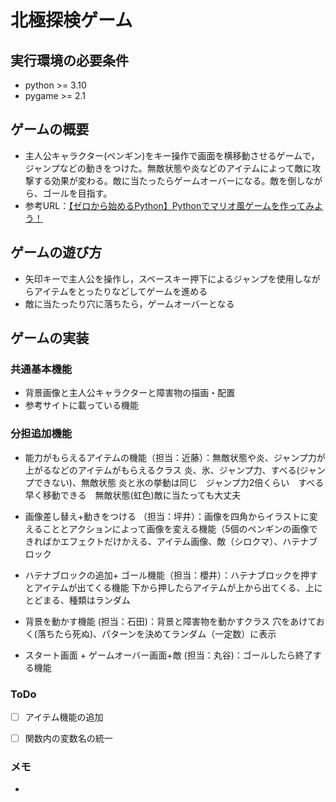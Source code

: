 # 北極探検ゲーム


## 実行環境の必要条件
* python >= 3.10
* pygame >= 2.1


## ゲームの概要
* 主人公キャラクター(ペンギン)をキー操作で画面を横移動させるゲームで，ジャンプなどの動きをつけた。無敵状態や炎などのアイテムによって敵に攻撃する効果が変わる。敵に当たったらゲームオーバーになる。敵を倒しながら、ゴールを目指す。
* 参考URL：[【ゼロから始めるPython】Pythonでマリオ風ゲームを作ってみよう！](https://stait.jp/python-mario/)


## ゲームの遊び方
* 矢印キーで主人公を操作し，スペースキー押下によるジャンプを使用しながらアイテムをとったりなどしてゲームを進める
* 敵に当たったり穴に落ちたら，ゲームオーバーとなる


## ゲームの実装
### 共通基本機能
* 背景画像と主人公キャラクターと障害物の描画・配置
* 参考サイトに載っている機能


### 分担追加機能
* 能力がもらえるアイテムの機能（担当：近藤）：無敵状態や炎、ジャンプ力が上がるなどのアイテムがもらえるクラス
炎、氷、ジャンプ力、すべる(ジャンプできない)、無敵状態
炎と氷の挙動は同じ　ジャンプ力2倍くらい　すべる早く移動できる　無敵状態(虹色)敵に当たっても大丈夫

* 画像差し替え+動きをつける （担当：坪井）：画像を四角からイラストに変えることとアクションによって画像を変える機能（5個のペンギンの画像できればかエフェクトだけかえる、アイテム画像、敵（シロクマ）、ハテナブロック

* ハテナブロックの追加+ ゴール機能（担当：櫻井）：ハテナブロックを押すとアイテムが出てくる機能
下から押したらアイテムが上から出てくる、上にとどまる、種類はランダム

* 背景を動かす機能 (担当：石田)：背景と障害物を動かすクラス
穴をあけておく(落ちたら死ぬ)、パターンを決めてランダム（一定数）に表示

* スタート画面 + ゲームオーバー画面+敵 (担当：丸谷)：ゴールしたら終了する機能






### ToDo
- [ ] アイテム機能の追加
- [ ] 関数内の変数名の統一


### メモ
* 








